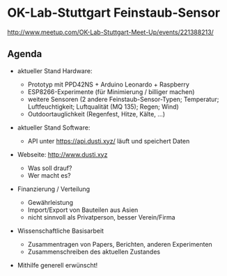 # OK-Lab-Stuttgart Feinstaub-Sensor

http://www.meetup.com/OK-Lab-Stuttgart-Meet-Up/events/221388213/

## Agenda

* aktueller Stand Hardware:

  - Prototyp mit PPD42NS + Arduino Leonardo + Raspberry
  - ESP8266-Experimente (für Minimierung / billiger machen)
  - weitere Sensoren (2 andere Feinstaub-Sensor-Typen; Temperatur; Luftfeuchtigkeit; Luftqualität (MQ 135); Regen; Wind)
  - Outdoortauglichkeit (Regenfest, Hitze, Kälte, ...)

* aktueller Stand Software:

  - API unter https://api.dusti.xyz/ läuft und speichert Daten

* Webseite: http://www.dusti.xyz

  - Was soll drauf?
  - Wer macht es?

* Finanzierung / Verteilung

  - Gewährleistung
  - Import/Export von Bauteilen aus Asien
  - nicht sinnvoll als Privatperson, besser Verein/Firma

* Wissenschaftliche Basisarbeit

  - Zusammentragen von Papers, Berichten, anderen Experimenten
  - Zusammenschreiben des aktuellen Zustandes

* Mithilfe generell erwünscht!
